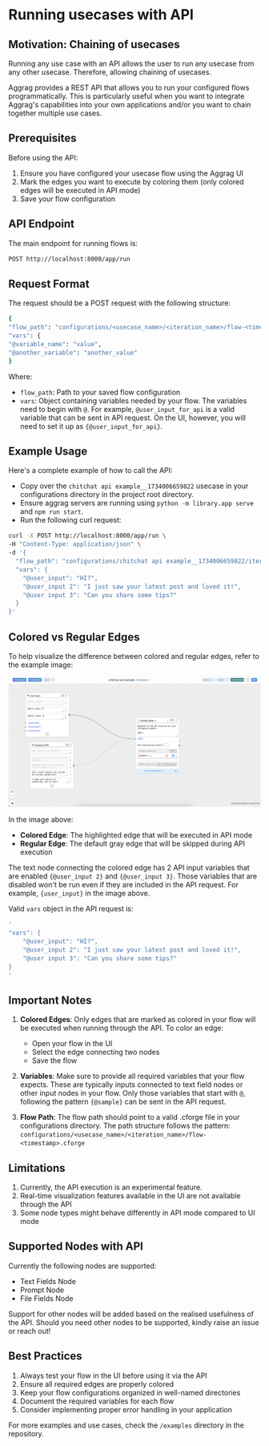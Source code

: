 # Running usecases with API 

## Motivation: Chaining of usecases
Running any use case with an API allows the user to run any usecase from any other usecase. Therefore, allowing chaining of usecases.

Aggrag provides a REST API that allows you to run your configured flows programmatically. This is particularly useful when you want to integrate Aggrag's capabilities into your own applications and/or you want to chain together multiple use cases.

## Prerequisites

Before using the API:
1. Ensure you have configured your usecase flow using the Aggrag UI
2. Mark the edges you want to execute by coloring them (only colored edges will be executed in API mode)
3. Save your flow configuration

## API Endpoint

The main endpoint for running flows is:

```bash
POST http://localhost:8000/app/run
```


## Request Format

The request should be a POST request with the following structure:

```bash
{
"flow_path": "configurations/<usecase_name>/<iteration_name>/flow-<timestamp>.cforge",
"vars": {
"@variable_name": "value",
"@another_variable": "another_value"
}
```

Where:
- `flow_path`: Path to your saved flow configuration
- `vars`: Object containing variables needed by your flow. The variables need to begin with `@`. For example, `@user_input_for_api` is a valid variable that can be sent in API request. On the UI, however, you will need to set it up as `{@user_input_for_api}`. 

## Example Usage

Here's a complete example of how to call the API:

- Copy over the `chitchat api example__1734006659822` usecase in your configurations directory in the project root directory.
- Ensure aggrag servers are running using `python -m library.app serve` and `npm run start`.
- Run the following curl request:

```bash
curl -X POST http://localhost:8000/app/run \
-H "Content-Type: application/json" \
-d '{                                               
  "flow_path": "configurations/chitchat api example__1734006659822/iteration 1/flow-1729434961134.cforge",     
  "vars": {                            
    "@user_input": "HI?",
    "@user_input 2": "I just saw your latest post and loved it!",
    "@user input 3": "Can you share some tips?"
  }                          
}'
```

## Colored vs Regular Edges

To help visualize the difference between colored and regular edges, refer to the example image:

![Colored vs Regular Edges](colored%20edge%20vs%20regular%20edge.png)

In the image above:
- **Colored Edge**: The highlighted edge that will be executed in API mode
- **Regular Edge**: The default gray edge that will be skipped during API execution

The text node connecting the colored edge has 2 API input variables that are enabled `{@user_input 2}` and `{@user_input 3}`. Those variables that are disabled won't be run even if they are included in the API request. For example, `{user_input}` in the image above. 

Valid `vars` object in the API request is:
```bash
'
"vars": {                            
    "@user_input": "HI?",
    "@user_input 2": "I just saw your latest post and loved it!",
    "@user input 3": "Can you share some tips?"
}
'       
```

## Important Notes

1. **Colored Edges**: Only edges that are marked as colored in your flow will be executed when running through the API. To color an edge:
   - Open your flow in the UI
   - Select the edge connecting two nodes
   - Save the flow

2. **Variables**: Make sure to provide all required variables that your flow expects. These are typically inputs connected to text field nodes or other input nodes in your flow. Only those variables that start with `@`, following the pattern `{@sample}` can be sent in the API request. 

3. **Flow Path**: The flow path should point to a valid .cforge file in your configurations directory. The path structure follows the pattern: `configurations/<usecase_name>/<iteration_name>/flow-<timestamp>.cforge`


## Limitations

1. Currently, the API execution is an experimental feature. 
2. Real-time visualization features available in the UI are not available through the API
3. Some node types might behave differently in API mode compared to UI mode

## Supported Nodes with API
Currently the following nodes are supported:
 - Text Fields Node
 - Prompt Node
 - File Fields Node
 

Support for other nodes will be added based on the realised usefulness of the API. Should you need other nodes to be supported, kindly raise an issue or reach out! 

## Best Practices

1. Always test your flow in the UI before using it via the API
2. Ensure all required edges are properly colored
3. Keep your flow configurations organized in well-named directories
4. Document the required variables for each flow
5. Consider implementing proper error handling in your application

For more examples and use cases, check the `/examples` directory in the repository.